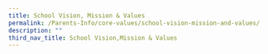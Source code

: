 ```yaml
---
title: School Vision, Mission & Values
permalink: /Parents-Info/core-values/school-vision-mission-and-values/
description: ""
third_nav_title: School Vision,Mission & Values
---
```

